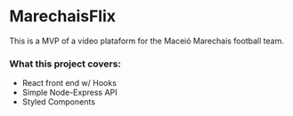 # MarechaisFlix

This is a MVP of a video plataform for the Maceió Marechais football team.

### What this project covers:

* React front end w/ Hooks
* Simple Node-Express API
* Styled Components
